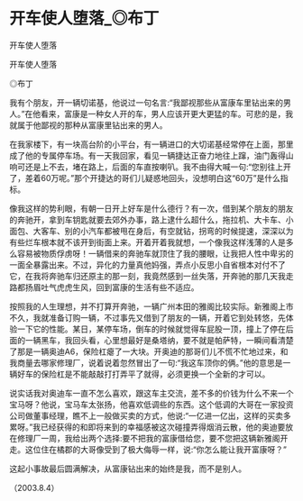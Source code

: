 # 开车使人堕落_◎布丁

开车使人堕落

开车使人堕落

◎布丁

我有个朋友，开一辆切诺基，他说过一句名言:“我鄙视那些从富康车里钻出来的男人。”在他看来，富康是一种女人开的车，男人应该开更大更猛的车。可悲的是，我就属于他鄙视的那种从富康里钻出来的男人。

在我家楼下，有一块高台阶的小平台，有一辆进口的大切诺基经常停在上面，那里成了他的专属停车场。有一天我回家，看见一辆捷达正奋力地往上蹿，油门轰得山响可还是上不去，堵在路上，后面的车直按喇叭。我不由得大喊一句:“您别往上开了，差着60万呢。”那个开捷达的哥们儿疑惑地回头，没想明白这“60万”是什么指标。

像我这样的势利眼，有朝一日开上好车是什么德行？有一次，借到某个朋友的朋友的奔驰开，拿到车钥匙就要去郊外办事，路上逮什么超什么，拖拉机、大卡车、小面包、大客车、别的小汽车都被甩在身后，有空就钻，拐弯的时候提速，深深以为有些烂车根本就不该开到街面上来。开着开着我就想，一个像我这样浅薄的人是多么容易被物质俘虏呀！一辆借来的奔驰车就顶住了我的腰眼，让我把人性中卑劣的一面全暴露出来。不过，异化的力量真他妈强，弄点小反思小自省根本对付不了它，在我将奔驰车归还原主的那一刻，我竟然感到一丝失落，开奔驰的那几天我走路都扬眉吐气虎虎生风，回到富康的生活有些不适应。

按照我的人生理想，并不打算开奔驰，一辆广州本田的雅阁比较实际。新雅阁上市不久，我就准备订购一辆，不过事先又借到了朋友的一辆，开着它到处转悠，先体验一下它的性能。某日，某停车场，倒车的时候就觉得车屁股一顶，撞上了停在后面的一辆黑车，我回头看，心里想最好是桑塔纳，要不就是帕萨特，一瞬间看清楚了那是一辆奥迪A6，保险杠瘪了一大块。开奥迪的那哥们儿不慌不忙地过来，和我商量去哪家修理厂，说着说着忽然冒出了一句:“我这车顶你的俩。”他的意思是一辆好车的保险杠是不能敲敲打打弄平了就得，必须更换一个全新的才可以。

说实话我对奥迪车一直不怎么喜欢，跟这车主交流，差不多的价钱为什么不来一个宝马呀？他说，宝马车太张扬，他喜欢低调些的东西。这个低调的大哥在一家投资公司做董事经理，瞧不上一般做买卖的方式，他说:“一亿进一亿出，这样的买卖多累呀。”我已经获得的和即将来到的幸福感被这次碰撞弄得烟消云散，他的奥迪要放在修理厂一周，我给出两个选择:要不把我的富康借给您，要不您把这辆新雅阁开走。这位住在橘郡的大哥像受到了极大侮辱一样，说:“你怎么能让我开富康呀？”

这起小事故最后圆满解决，从富康钻出来的始终是我，而不是别人。

（2003.8.4）